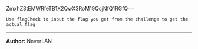 ZmxhZ3tEMWRfeTB1X2QwX3RoM19QcjNfQ1RGfQ==

`Use flagCheck to input the flag you get from the challenge to get the actual flag`

---
**Author:** NeverLAN 